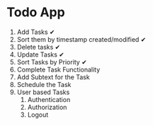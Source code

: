 # Todo App

1. Add Tasks ✔
2. Sort them by timestamp created/modified ✔
3. Delete tasks ✔
4. Update Tasks ✔
5. Sort Tasks by Priority ✔
6. Complete Task Functionality
7. Add Subtext for the Task
8. Schedule the Task
9. User based Tasks
    1. Authentication
    2. Authorization
    3. Logout

